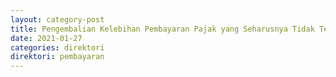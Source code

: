 ```yaml
---
layout: category-post
title: Pengembalian Kelebihan Pembayaran Pajak yang Seharusnya Tidak Terutang Atas Pembayaran Pajak Oleh Pihak Pembayar
date: 2021-01-27
categories: direktori
direktori: pembayaran
---
```


